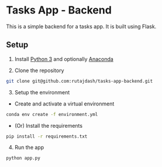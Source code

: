 # Tasks App - Backend

This is a simple backend for a tasks app. It is built using Flask.

## Setup

1. Install [Python 3](https://www.python.org/downloads/) and optionally [Anaconda](https://www.anaconda.com/products/individual)

2. Clone the repository

```bash
git clone git@github.com:rutajdash/tasks-app-backend.git
```

3. Setup the environment

- Create and activate a virtual environment

```bash
conda env create -f environment.yml
```

- (Or) Install the requirements

```bash
pip install -r requirements.txt
```

4. Run the app

```bash
python app.py
```
